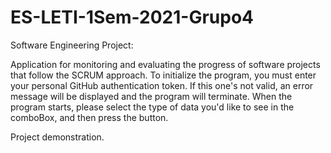 # ES-LETI-1Sem-2021-Grupo4

Software Engineering Project:

Application for monitoring and evaluating the progress of software projects that follow the SCRUM approach.
To initialize the program, you must enter your personal GitHub authentication token. 
If this one's not valid, an error message will be displayed and the program will terminate.
When the program starts, please select the type of data you'd like to see in the comboBox, and then press the button.

Project demonstration.
